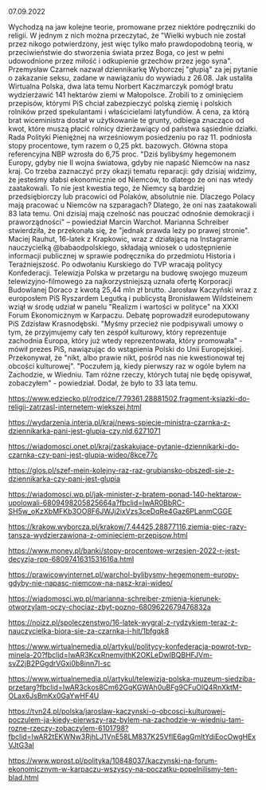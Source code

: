 07.09.2022

Wychodzą na jaw kolejne teorie, promowane przez niektóre podręczniki do religii. W jednym z nich można przeczytać, że "Wielki wybuch nie został przez nikogo potwierdzony, jest więc tylko mało prawdopodobną teorią, w przeciwieństwie do stworzenia świata przez Boga, co jest w pełni udowodnione przez miłość i odkupienie grzechów przez jego syna". Przemysław Czarnek nazwał dziennikarkę Wyborczej "głupią" za jej pytanie o zakazanie seksu, zadane w nawiązaniu do wywiadu z 26.08. Jak ustaliła Wirtualna Polska, dwa lata temu Norbert Kaczmarczyk pomógł bratu wydzierżawić 141 hektarów ziemi w Małopolsce. Zrobili to z ominięciem przepisów, którymi PiS chciał zabezpieczyć polską ziemię i polskich rolników przed spekulantami i właścicielami latyfundiów. A cena, za którą brat wiceministra dostał w użytkowanie te grunty, odbiega znacząco od kwot, które muszą płacić rolnicy dzierżawiący od państwa sąsiednie działki. Rada Polityki Pieniężnej na wrześniowym posiedzeniu po raz 11. podniosła stopy procentowe, tym razem o 0,25 pkt. bazowych. Główna stopa referencyjna NBP wzrosła do 6,75 proc. "Dziś bylibyśmy hegemonem Europy, gdyby nie II wojna światowa, gdyby nie napaść Niemców na nasz kraj. Co trzeba zaznaczyć przy okazji tematu reparacji: gdy dzisiaj widzimy, że jesteśmy słabsi ekonomicznie od Niemców, to dlatego że oni nas wtedy zaatakowali. To nie jest kwestia tego, że Niemcy są bardziej przedsiębiorczy lub pracowici od Polaków, absolutnie nie. Dlaczego Polacy mają pracować u Niemców na szparagach? Dlatego, że oni nas zaatakowali 83 lata temu. Oni dzisiaj mają czelność nas pouczać odnośnie demokracji i praworządności" – powiedział Marcin Warchoł. Marianna Schreiber stwierdziła, że przekonała się, że "jednak prawda leży po prawej stronie". Maciej Rauhut, 16-latek z Krapkowic, wraz z działającą na Instagramie nauczycielką @babaodpolskiego, składają wniosek o udostępnienie informacji publicznej w sprawie podręcznika do przedmiotu Historia i Teraźniejszość. Po odwołaniu Kurskiego do TVP wracają politycy Konfederacji. Telewizja Polska w przetargu na budowę swojego muzeum telewizyjno-filmowego za najkorzystniejszą uznała ofertę Korporacji Budowlanej Doraco z kwotą 25,44 mln zł brutto. Jarosław Kaczyński wraz z europosłem PiS Ryszardem Legutką i publicystą Bronisławem Wildsteinem wziął w środę udział w panelu "Realizm i wartości w polityce" na XXXI Forum Ekonomicznym w Karpaczu. Debatę poprowadził eurodeputowany PiS Zdzisław Krasnodębski. "Myśmy przecież nie podpisywali umowy o tym, że przyjmujemy cały ten zespół kulturowy, który reprezentuje zachodnia Europa, który już wtedy reprezentowała, który promowała" - mówił prezes PiS, nawiązując do wstąpienia Polski do Unii Europejskiej. Przekonywał, że "nikt, albo prawie nikt, pośród nas nie kwestionował tej obcości kulturowej". "Poczułem ją, kiedy pierwszy raz w ogóle byłem na Zachodzie, w Wiedniu. Tam różne rzeczy, których tutaj nie będę opisywał, zobaczyłem" - powiedział. Dodał, że było to 33 lata temu.

https://www.edziecko.pl/rodzice/7,79361,28881502,fragment-ksiazki-do-religii-zatrzasl-internetem-wiekszej.html

https://wydarzenia.interia.pl/kraj/news-spiecie-ministra-czarnka-z-dziennikarka-pani-jest-glupia-czy,nId,6271071

https://wiadomosci.onet.pl/kraj/zaskakujace-pytanie-dziennikarki-do-czarnka-czy-pani-jest-glupia-wideo/8kce77c

https://glos.pl/szef-mein-kolejny-raz-raz-grubiansko-obszedl-sie-z-dziennikarka-czy-pani-jest-glupia

https://wiadomosci.wp.pl/jak-minister-z-bratem-ponad-140-hektarow-upolowali-6809498205825664a?fbclid=IwAR0BbRC-SH5w_oKzXbMFKb3OO8F6JWJj2ixVzs3ceDqRe4Gaz6PLanmCGGE

https://krakow.wyborcza.pl/krakow/7,44425,28877116,ziemia-piec-razy-tansza-wydzierzawiona-z-ominieciem-przepisow.html

https://www.money.pl/banki/stopy-procentowe-wrzesien-2022-r-jest-decyzja-rpp-6809741631531616a.html

https://prawicowyinternet.pl/warchol-bylibysmy-hegemonem-europy-gdyby-nie-napasc-niemcow-na-nasz-kraj-wideo/

https://wiadomosci.wp.pl/marianna-schreiber-zmienia-kierunek-otworzylam-oczy-chociaz-zbyt-pozno-6809622679476832a

https://noizz.pl/spoleczenstwo/16-latek-wygral-z-rydzykiem-teraz-z-nauczycielka-biora-sie-za-czarnka-i-hit/1bfgqk8

https://www.wirtualnemedia.pl/artykul/politycy-konfederacja-powrot-tvp-minela-20?fbclid=IwAR3KcxRnemvjthK2OKLeDwIBQBHFJVm-svZ2jB2PGgdrVGxi0b8inn7I-sc

https://www.wirtualnemedia.pl/artykul/telewizja-polska-muzeum-siedziba-przetarg?fbclid=IwAR3ckos8Cm62GqKGWAh0uBFg9CFuOlQ4RnXktM-OLax6JsBmKx0GaYwHF4U

https://tvn24.pl/polska/jaroslaw-kaczynski-o-obcosci-kulturowej-poczulem-ja-kiedy-pierwszy-raz-bylem-na-zachodzie-w-wiedniu-tam-rozne-rzeczy-zobaczylem-6101798?fbclid=IwAR2tEKWNw3RjhLJ1VnE58LM837K25VflE6agGmltYdiEocOwgHExVJtG3aI

https://www.wprost.pl/polityka/10848037/kaczynski-na-forum-ekonomicznym-w-karpaczu-wszyscy-na-poczatku-popelnilismy-ten-blad.html